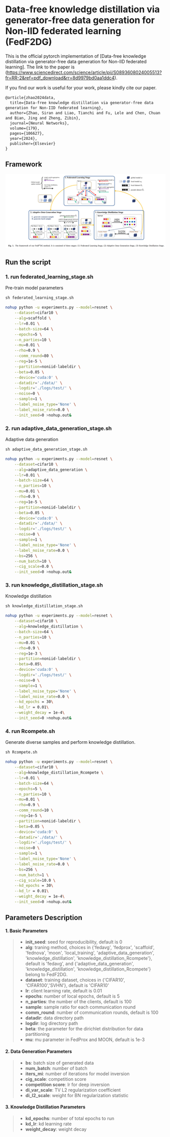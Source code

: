 # Data-free knowledge distillation via generator-free data generation for Non-IID federated learning (FedF2DG)

This is the official pytorch implementation of [Data-free knowledge distillation via generator-free data generation for Non-IID federated learning]. The link to the paper is (https://www.sciencedirect.com/science/article/pii/S0893608024005513?fr=RR-2&ref=pdf_download&rr=8d9979bd0aa1ddc4).


If you find our work is useful for your work, please kindly cite our paper.

```
@article{zhao2024data,
  title={Data-free knowledge distillation via generator-free data generation for Non-IID federated learning},
  author={Zhao, Siran and Liao, Tianchi and Fu, Lele and Chen, Chuan and Bian, Jing and Zheng, Zibin},
  journal={Neural Networks},
  volume={179},
  pages={106627},
  year={2024},
  publisher={Elsevier}
}
```

## Framework

![framework](./framework.png)


## Run the script

### 1. run federated_learning_stage.sh
Pre-train model parameters
```
sh federated_learning_stage.sh
```
```bash
nohup python -u experiments.py --model=resnet \
    --dataset=cifar10 \
    --alg=scaffold \
    --lr=0.01 \
    --batch-size=64 \
    --epochs=5 \
    --n_parties=10 \
    --mu=0.01 \
    --rho=0.9 \
    --comm_round=80 \
    --reg=1e-5 \
    --partition=noniid-labeldir \
    --beta=0.05 \
    --device='cuda:0' \
    --datadir='./data/' \
    --logdir='./logs/test/' \
    --noise=0 \
    --sample=1 \
    --label_noise_type='None' \
    --label_noise_rate=0.0 \
    --init_seed=0 >nohup.out&
```
### 2. run adaptive_data_generation_stage.sh
Adaptive data generation
```
sh adaptive_data_generation_stage.sh
```
```bash
nohup python -u experiments.py --model=resnet \
    --dataset=cifar10 \
    --alg=adaptive_data_generation \
    --lr=0.01 \
    --batch-size=64 \
    --n_parties=10 \
    --mu=0.01 \
    --rho=0.9 \
    --reg=1e-5 \
    --partition=noniid-labeldir \
    --beta=0.05 \
    --device='cuda:0' \
    --datadir='./data/' \
    --logdir='./logs/test/' \
    --noise=0 \
    --sample=1 \
    --label_noise_type='None' \
    --label_noise_rate=0.0 \
    --bs=256 \
    --num_batch=10 \
    --cig_scale=0.0 \
    --init_seed=0 >nohup.out&
```
### 3. run knowledge_distillation_stage.sh
Knowledge distillation
```
sh knowledge_distillation_stage.sh
```
```bash
nohup python -u experiments.py --model=resnet \
    --dataset=cifar10 \
    --alg=knowledge_distillation \
    --batch-size=64 \
    --n_parties=10 \
    --mu=0.01 \
    --rho=0.9 \
    --reg=1e-3 \
    --partition=noniid-labeldir \
    --beta=0.05\
    --device='cuda:0' \
    --logdir='./logs/test/' \
    --noise=0 \
    --sample=1 \
    --label_noise_type='None' \
    --label_noise_rate=0.0 \
    --kd_epochs = 30\
    --kd_lr = 0.01\
    --weight_decay = 1e-4\
    --init_seed=0 >nohup.out&
```
### 4. run Rcompete.sh
Generate diverse samples and perform knowledge distillation.
```
sh Rcompete.sh
```
```bash
nohup python -u experiments.py --model=resnet \
    --dataset=cifar10 \
    --alg=knowledge_distillation_Rcompete \
    --lr=0.01 \
    --batch-size=64 \
    --epochs=5 \
    --n_parties=10 \
    --mu=0.01 \
    --rho=0.9 \
    --comm_round=10 \
    --reg=1e-5 \
    --partition=noniid-labeldir \
    --beta=0.05 \
    --device='cuda:0' \
    --datadir='./data/' \
    --logdir='./logs/test/' \
    --noise=0 \
    --sample=1 \
    --label_noise_type='None' \
    --label_noise_rate=0.0 \
    --bs=256 \
    --num_batch=1 \
    --cig_scale=10.0 \
    --kd_epochs = 30\
    --kd_lr = 0.01\
    --weight_decay = 1e-4\
    --init_seed=0 >nohup.out&
```
## Parameters Description

#### 1. Basic Parameters

>+ **init_seed**: seed for reproducibility, default is 0
>+ **alg**: traning method, choices in {'fedavg', 'fedprox', 'scaffold', 'fednova', 'moon', 'local_training', 'adaptive_data_generation', 'knowledge_distillation', 'knowledge_distillation_Rcompete'}, default is 'fedavg', and {'adaptive_data_generation', 'knowledge_distillation', 'knowledge_distillation_Rcompete'} belong to FedF2DG.
>+ **dataset**: training dataset, choices in {'CIFAR10', 'CIFAR100','SVHN'}, default is 'CIFAR10'
>+ **lr**: client learning rate, default is 0.01
>+ **epochs**: number of local epochs, default is 5
>+ **n_parties**: the number of the clients, default is 100
>+ **sample**: sample ratio for each communication round
>+ **comm_round**: number of communication rounds, default is 100
>+ **datadir**: data directory path
>+ **logdir**: log directory path
>+ **beta**: the parameter for the dirichlet distribution for data partitioning
>+ **mu**: mu parameter in FedProx and MOON, default is 1e-3

#### 2. Data Generation Parameters
>+ **bs**: batch size of generated data
>+ **num_batch**: number of batch
>+ **iters_mi**: number of iterations for model inversion
>+ **cig_scale**: competition score
>+ **competition score**: lr for deep inversion
>+ **di_var_scale**: TV L2 regularization coefficient
>+ **di_l2_scale**: weight for BN regularization statistic

#### 3. Knowledge Distillation Parameters
>+ **kd_epochs**: number of total epochs to run
>+ **kd_lr**: kd learning rate
>+ **weight_decay**: weight decay

